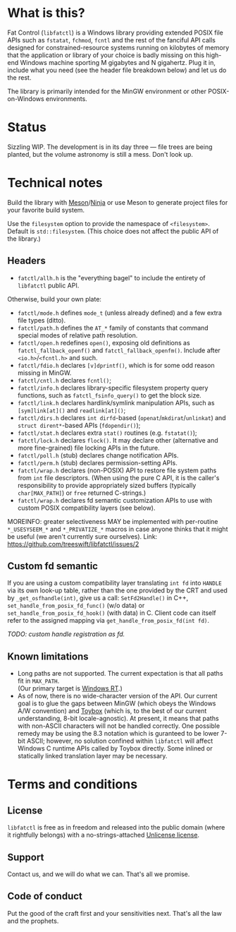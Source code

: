 # What is this?

Fat Control (`libfatctl`) is a Windows library providing extended POSIX file APIs such as `fstatat`, `fchmod`, `fcntl`
and the rest of the fanciful API calls designed for constrained-resource systems running on kilobytes of memory that
the application or library of your choice is badly missing on this high-end Windows machine sporting M gigabytes and
N gigahertz. Plug it in, include what you need (see the header file breakdown below) and let us do the rest.

The library is primarily intended for the MinGW environment or other POSIX-on-Windows environments.

# Status

Sizzling WIP. The development is in its day three — file trees are being planted, but the volume astronomy is still a mess. Don't look up.

# Technical notes

Build the library with [Meson](https://mesonbuild.com)/[Ninja](https://ninja-build.org)
or use Meson to generate project files for your favorite build system.

Use the `filesystem` option to provide the namespace of `<filesystem>`. Default is `std::filesystem`.
(This choice does not affect the public API of the library.)

## Headers

* `fatctl/allh.h` is the "everything bagel" to include the entirety of `libfatctl` public API.

Otherwise, build your own plate:

* `fatctl/mode.h` defines `mode_t` (unless already defined) and a few extra file types (ditto).
* `fatctl/path.h` defines the `AT_*` family of constants that command special modes of relative path resolution.
* `fatctl/open.h` redefines `open()`, exposing old definitions as `fatctl_fallback_openf()` and `fatctl_fallback_openfm()`.
 Include after `<io.h>`/`<fcntl.h>` and such.
* `fatctl/fdio.h` declares `[v]dprintf()`, which is for some odd reason missing in MinGW.
* `fatctl/cntl.h` declares `fcntl()`;
* `fatctl/info.h` declares library-specific filesystem property query functions, such as `fatctl_fsinfo_query()` to get the block size.
* `fatctl/link.h` declares hardlink/symlink manipulation APIs, such as `[sym]link[at]()` and `readlink[at]()`;
* `fatctl/dirs.h` declares `int dirfd`-based (`openat`/`mkdirat`/`unlinkat`) and `struct dirent*`-based APIs (`fdopendir()`);
* `fatctl/stat.h` declares extra `stat()` routines (e.g. `fstatat()`);
* `fatctl/lock.h` declares `flock()`. It may declare other (alternative and more fine-grained) file locking APIs in the future.
* `fatctl/poll.h` (stub) declares change notification APIs.
* `fatctl/perm.h` (stub) declares permission-setting APIs.
* `fatctl/wrap.h` declares (non-POSIX) API to restore file system paths from `int` file descriptors. (When using the pure C API,
 it is the caller's responsibility to provide appropriately sized buffers (typically `char[MAX_PATH]`) or `free` returned C-strings.)
* `fatctl/wrap.h` declares fd semantic customization APIs to use with custom POSIX compatibility layers (see below).

MOREINFO: greater selectiveness MAY be implemented with per-routine `*_USESYSЕEM_*` and `*_PRIVATIZE_*` macros in case anyone
thinks that it might be useful (we aren't currently sure ourselves). Link: https://github.com/treeswift/libfatctl/issues/2

## Custom fd semantic

If you are using a custom compatibility layer translating `int fd` into `HANDLE` via its own look-up table,
rather than the one provided by the CRT and used by `_get_osfhandle(int)`, give us a call: `SetFd2Handle()`
in C++, `set_handle_from_posix_fd_func()` (w/o data) or `set_handle_from_posix_fd_hook()` (with data) in C.
Client code can itself refer to the assigned mapping via `get_handle_from_posix_fd(int fd)`.

_TODO: custom handle registration as fd._

## Known limitations

* Long paths are not supported. The current expectation is that all paths fit in `MAX_PATH`.    
 (Our primary target is [Windows RT](https://github.com/armdevvel/mxe-SHARED).)
* As of now, there is no wide-character version of the API. Our current goal is to glue the gaps between MinGW (which
obeys the Windows A/W convention) and [Toybox](https://landley.net/toybox) (which is, to the best of our current
understanding, 8-bit locale-agnostic).
At present, it means that paths with non-ASCII characters will not be handled correctly. One possible remedy may be using
the 8.3 notation which is guranteed to be lower 7-bit ASCII; however, no solution confined within `libfatctl` will affect
Windows C runtime APIs called by Toybox directly. Some inlined or statically linked translation layer may be necessary.

# Terms and conditions

## License

`libfatctl` is free as in freedom and released into the public domain (where it rightfully belongs)
with a no-strings-attached [Unlicense license](LICENSE).

## Support

Contact us, and we will do what we can. That's all we promise.

## Code of conduct

Put the good of the craft first and your sensitivities next. That's all the law and the prophets.

